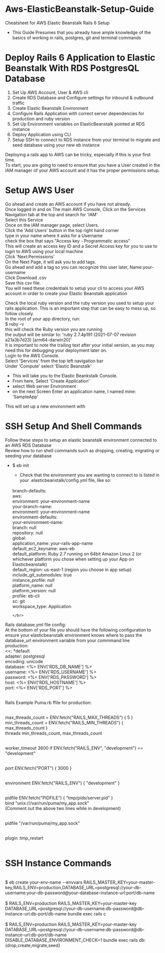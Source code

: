 # Aws-ElasticBeanstalk-Setup-Guide
Cheatsheet for AWS Elastic Beanstalk Rails 6 Setup </br>
- This Guide Presumes that you already have ample knowledge of the basics of working in rails, postgres, git and terminal commands

# Deploy Rails 6 Application to Elastic Beanstalk With RDS PostgresQL Database
  1) Set Up AWS Account, User & AWS cli
  2) Create RDS Database and Configure settings for inbound & outbound traffic
  3) Create Elastic Beanstalk Environment 
  4) Configure Rails Application with correct server dependencies for production and ruby version
  5) Set Up Environment variables on ElasticBeanstalk pointed at RDS instance
  6) Deploy Application using CLI
  7) Setup SSH to connect to RDS instance from your terminal to migrate and seed database using your new eb instance
  
Deploying a rails app to AWS can be tricky, especially if this is your first time. 
</br>
To start, you are going to need to ensure that you have a User created in the IAM manager of your AWS account and it has the proper permissions setup. 
</br>

# Setup AWS User
Go ahead and create an AWS account if you have not already.
</br>
Once logged in and on The main AWS Console, Click on the Services Navigation tab at the top and search for 'IAM' 
</br>
Select this Service
</br>
Once on the IAM manager page, select Users.
</br>
Click the 'Add Users' button in the top right hand corner
</br>
type in your name where it asks for a Username
<br>
check the box that says "Access key - Programmatic access"
</br>
This will create an access key ID and a Secret Access key for you to use to login to AWS using your local machine
<br/>
Click 'Next:Permissions'
<br/>
On the Next Page, it will ask you to add tags.
<br/>
Go ahead and add a tag so you can recognize this user later, Name:your-username
</br>
Click Download .csv
</br>
Save this csv file.
</br>
You will need these credentials to setup your cli to access your AWS account in order to create your Elastic Beanstalk application
</br>

Check the local ruby version and the ruby version you used to setup your rails application.
This is an important step that can be easy to mess up, so follow closely.
</br>
  In the root of your app directory, run: 
  </br>
  $ ruby -v
  </br>
  this will check the Ruby version you are running
  </br>
  the output will be similar to: 'ruby 2.7.4p191 (2021-07-07 revision a21a3b7d23) [arm64-darwin20]'
  </br>
  It is important to note the trailing text after your initial version, as you may need this for debugging your deployment later on.
  </br>
  Login to the AWS Console. 
  </br>
  Select 'Services' from the top left navigation bar
  </br>
  Under 'Compute' select 'Elastic Beanstalk'
  </br>
  - This will take you to the Elastic Beankstalk Console. 
  - From here, Select 'Create Application'
  - select Web server Environment 
  - on the next Screen Enter an application name, I named mine: 'SampleApp'
  
This will set up a new environment with  

# SSH Setup And Shell Commands
Follow these steps to setup an elastic beanstalk environment connected to an AWS RDS Database 
</br>
Review how to run shell commands such as dropping, creating, migrating or seeding your database 
</br>
  - $ eb init
    - Check that the environment you are wanting to connect to is listed in your .elasticbeanstalk/config.yml file, like so:
    </br>
      branch-defaults: </br>
        aws: </br>
          environment: your-environment-name </br>
        your-branch-name: </br>
          environment: your-environment-name </br>
      environment-defaults: </br>
        your-environment-name: </br>
          branch: null </br>
          repository: null </br>
      global: </br>
        application_name: your-rails-app-name </br>
        default_ec2_keyname: aws-eb </br>
        default_platform: Ruby 2.7 running on 64bit Amazon Linux 2 (or whichever platform you chose when setting up your App on Elasticbeanstalk) </br>
        default_region: us-east-1 (region you choose in app setup) </br>
        include_git_submodules: true </br>
        instance_profile: null </br>
        platform_name: null </br>
        platform_version: null </br>
        profile: eb-cli </br>
        sc: git </br>
        workspace_type: Application
        
        
        </br>
 Rails database.yml file config:</br>
 At the bottom of your file you should have the following configuration to ensure your elasticbeanstalk environment knows where to pass the database_url environment variable from your commmand line </br>
production: </br>
  <<: *default </br>
  adapter: postgresql </br>
  encoding: unicode </br>
  database: <%= ENV['RDS_DB_NAME'] %> </br>
  username: <%= ENV['RDS_USERNAME'] %> </br>
  password: <%= ENV['RDS_PASSWORD'] %> </br>
  host: <%= ENV['RDS_HOSTNAME'] %> </br>
  port: <%= ENV['RDS_PORT'] %> </br> </br>
  
  Rails Example Puma.rb ffile for production: </br> </br>

max_threads_count = ENV.fetch("RAILS_MAX_THREADS") { 5 } </br>
min_threads_count = ENV.fetch("RAILS_MIN_THREADS") { max_threads_count } </br>
threads min_threads_count, max_threads_count </br> </br>

worker_timeout 3600 if ENV.fetch("RAILS_ENV", "development") == "development" </br> </br>

port ENV.fetch("PORT") { 3000 } </br> </br>

environment ENV.fetch("RAILS_ENV") { "development" } </br> </br>

pidfile ENV.fetch("PIDFILE") { "tmp/pids/server.pid" } </br>
bind "unix:///var/run/puma/my_app.sock" </br> 
(Comment out the above two lines while in development)  </br> </br>

pidfile "/var/run/puma/my_app.sock" </br> </br>

plugin :tmp_restart </br> </br>

# SSH Instance Commands 
</br>
$ eb create your-env-name --envvars RAILS_MASTER_KEY=your-master-key,RAILS_ENV=production,DATABASE_URL=postgresql://your-db-username:your-db-password@your-database-instance-url:port/db-name
</br> </br>
$ RAILS_ENV=production RAILS_MASTER_KEY=your-master-key DATABASE_URL=postgresql://your-db-username:db-password@db-instance-url:db-port/db-name bundle exec rails c
 </br> </br>
 $ RAILS_ENV=production  RAILS_MASTER_KEY=your-master-key DATABASE_URL=postgresql://your-db-username:db-password@db-instance-url:db-port/db-name DISABLE_DATABASE_ENVIRONMENT_CHECK=1 bundle exec rails db:{drop,create,migrate,seed} </br> </br>

